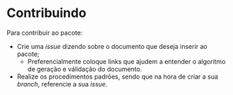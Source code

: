 # Contribuindo
Para contribuir ao pacote:
- Crie uma _issue_ dizendo sobre o documento que deseja inserir ao pacote;
  - Preferencialmente coloque links que ajudem a entender o algoritmo de geração e válidação do documento.
- Realize os procedimentos padrões, sendo que na hora de criar a sua _branch_, referencie a sua _issue_.